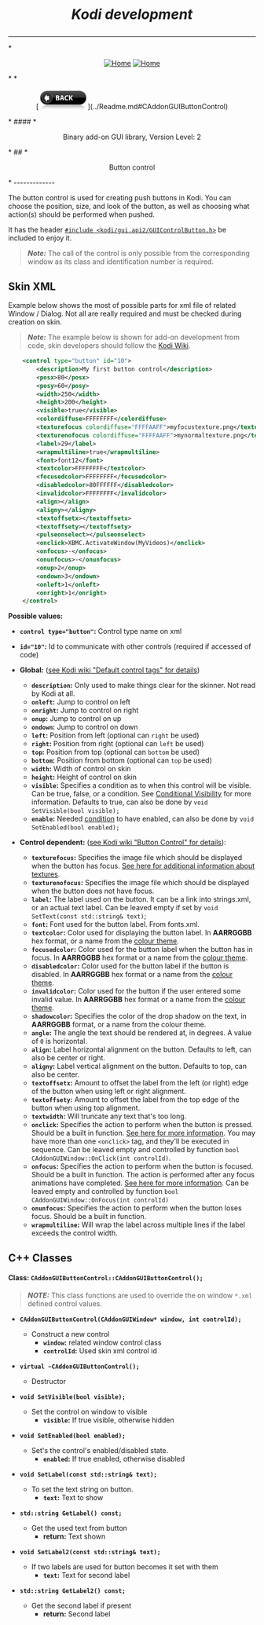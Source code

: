 # *<p align="center">Kodi development</p>*
-------------
*<p align="center">
  [<img src="http://kodi.wiki/images/c/c9/Logo.png" alt="Home">](http://kodi.tv/)
  [<img src="http://kodi.wiki/images/5/52/Zappy.png" alt="Home" width="100" height="100">](http://kodi.tv/)
</p>*
*<p align="center">
  [<img src="help.BackButton.png" alt="Back" width="100" height="40">](../Readme.md#CAddonGUIButtonControl)
</p>*
#### *<p align="center">Binary add-on GUI library, Version Level: 2</p>*
## *<p align="center">Button control</p>*
-------------

The button control is used for creating push buttons in Kodi. You can choose the position, size, and look of the button, as well as choosing what action(s) should be performed when pushed.

It has the header [`#include <kodi/gui.api2/GUIControlButton.h>`](../GUIControlButton.h) be included to enjoy it.

> ***Note:*** The call of the control is only possible from the corresponding window as its class and identification number is required.

Skin XML
-------------

Example below shows the most of possible parts for xml file of related Window / Dialog. Not all are really required and must be checked during creation on skin.

> ***Note:*** The example below is shown for add-on development from code, skin developers should follow the [Kodi Wiki](http://kodi.wiki/view/Skinning).

```xml
	<control type="button" id="10">
		<description>My first button control</description>
		<posx>80</posx>
		<posy>60</posy>
		<width>250</width>
		<height>200</height>
		<visible>true</visible>
		<colordiffuse>FFFFFFFF</colordiffuse>
		<texturefocus colordiffuse="FFFFAAFF">myfocustexture.png</texturefocus>
		<texturenofocus colordiffuse="FFFFAAFF">mynormaltexture.png</texturenofocus>
		<label>29</label>
		<wrapmultiline>true</wrapmultiline>
		<font>font12</font>
		<textcolor>FFFFFFFF</textcolor>
		<focusedcolor>FFFFFFFF</focusedcolor>
		<disabledcolor>80FFFFFF</disabledcolor>
		<invalidcolor>FFFFFFFF</invalidcolor>
		<align></align>
		<aligny></aligny>
		<textoffsetx></textoffsetx>
		<textoffsety></textoffsety>
		<pulseonselect></pulseonselect>
		<onclick>XBMC.ActivateWindow(MyVideos)</onclick>
		<onfocus>-</onfocus>
		<onunfocus>-</onunfocus>
		<onup>2</onup>
		<ondown>3</ondown>
		<onleft>1</onleft>
		<onright>1</onright>
	</control>
```

**Possible values:**
- **`control type="button"`:** Control type name on xml
- **`id="10"`:** Id to communicate with other controls (required if accessed of code)
- **Global:** ([see Kodi wiki "Default control tags" for details](http://kodi.wiki/view/Default_Control_Tags))
  - **`description`:** Only used to make things clear for the skinner. Not read by Kodi at all.
  - **`onleft`:** Jump to control on left
  - **`onright`:** Jump to control on right
  - **`onup`:** Jump to control on up
  - **`ondown`:** Jump to control on down
  - **`left`:** Position from left (optional can `right` be used)
  - **`right`:** Position from right (optional can `left` be used)
  - **`top`:** Position from top (optional can `bottom` be used)
  - **`bottom`:** Position from bottom (optional can `top` be used)
  - **`width`:** Width of control on skin
  - **`height`:** Height of control on skin
  - **`visible`:** Specifies a condition as to when this control will be visible. Can be true, false, or a condition. See [Conditional Visibility](http://kodi.wiki/view/Conditional_Visibility) for more information. Defaults to true, can also be done by `void SetVisible(bool visible);`
  - **`enable`:** Needed [condition](http://kodi.wiki/view/Conditional_Visibility) to have enabled, can also be done by `void SetEnabled(bool enabled);`

- **Control dependent:** ([see Kodi wiki "Button Control" for details](http://kodi.wiki/view/Button_control)):
  - **`texturefocus`:** Specifies the image file which should be displayed when the button has focus. [See here for additional information about textures](http://kodi.wiki/view/Texture_Attributes).
  - **`texturenofocus`:** Specifies the image file which should be displayed when the button does not have focus.
  - **`label`:** The label used on the button. It can be a link into strings.xml, or an actual text label. Can be leaved empty if set by `void SetText(const std::string& text)`;
  - **`font`:**	Font used for the button label. From fonts.xml.
  - **`textcolor`:** Color used for displaying the button label. In **AARRGGBB** hex format, or a name from the [colour theme](http://kodi.wiki/view/Colour_Themes).
  - **`focusedcolor`:** Color used for the button label when the button has in focus. In **AARRGGBB** hex format or a name from the [colour theme](http://kodi.wiki/view/Colour_Themes).
  - **`disabledcolor`:** Color used for the button label if the button is disabled. In **AARRGGBB** hex format or a name from the [colour theme](http://kodi.wiki/view/Colour_Themes).
  - **`invalidcolor`:** Color used for the button if the user entered some invalid value. In **AARRGGBB** hex format or a name from the [colour theme](http://kodi.wiki/view/Colour_Themes).
  - **`shadowcolor`:** Specifies the color of the drop shadow on the text, in **AARRGGBB** format, or a name from the colour theme.
  - **`angle`:** The angle the text should be rendered at, in degrees. A value of `0` is horizontal.
  - **`align`:** Label horizontal alignment on the button. Defaults to left, can also be center or right.
  - **`aligny`:** Label vertical alignment on the button. Defaults to top, can also be center.
  - **`textoffsetx`:** Amount to offset the label from the left (or right) edge of the button when using left or right alignment.
  - **`textoffsety`:** Amount to offset the label from the top edge of the button when using top alignment.
  - **`textwidth`:** Will truncate any text that's too long.
  - **`onclick`:** Specifies the action to perform when the button is pressed. Should be a built in function. [See here for more information](http://kodi.wiki/view/Built-in_functions_available_to_FTP,_Webserver,_skins,_keymap_and_to_python). You may have more than one `<onclick>` tag, and they'll be executed in sequence. Can be leaved empty and controlled by function `bool CAddonGUIWindow::OnClick(int controlId)`.
  - **`onfocus`:** Specifies the action to perform when the button is focused. Should be a built in function. The action is performed after any focus animations have completed. [See here for more information](http://kodi.wiki/view/Built-in_functions_available_to_FTP,_Webserver,_skins,_keymap_and_to_python). Can be leaved empty and controlled by function `bool CAddonGUIWindow::OnFocus(int controlId)`
  - **`onunfocus`:** Specifies the action to perform when the button loses focus. Should be a built in function.
  - **`wrapmultiline`:** Will wrap the label across multiple lines if the label exceeds the control width.

C++ Classes
-------------

#### Class: `CAddonGUIButtonControl::CAddonGUIButtonControl();`

> ***NOTE:*** This class functions are used to override the on window `*.xml` defined control values.

*  **`CAddonGUIButtonControl(CAddonGUIWindow* window, int controlId);`**
    * Construct a new control
      * **`window`:** related window control class
      * **`controlId`:** Used skin xml control id

*  **`virtual ~CAddonGUIButtonControl();`**
    * Destructor

*  **`void SetVisible(bool visible);`**
    * Set the control on window to visible
      * **`visible`:** If true visible, otherwise hidden

*  **`void SetEnabled(bool enabled);`**
    * Set's the control's enabled/disabled state.
      * **`enabled`:** If true enabled, otherwise disabled

*  **`void SetLabel(const std::string& text);`**
    * To set the text string on button.
      * **`text`:** Text to show

*  **`std::string GetLabel() const;`**
    * Get the used text from button
      * **return:** Text shown

*  **`void SetLabel2(const std::string& text);`**
    * If two labels are used for button becomes it set with them
      * **`text`:** Text for second label

*  **`std::string GetLabel2() const;`**
    * Get the second label if present
      * **return:** Second label
